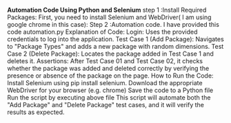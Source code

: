 **Automation Code Using Python and Selenium**
step 1 :Install Required Packages: First, you need to install Selenium and WebDriver( I am using google chrome in this case):
Step 2 :Automation code. I have provided this code automation.py
Explanation of Code:
Login: Uses the provided credentials to log into the application.
Test Case 1 (Add Package): Navigates to "Package Types" and adds a new package with random dimensions.
Test Case 2 (Delete Package): Locates the package added in Test Case 1 and deletes it.
Assertions: After Test Case 01 and Test Case 02, it checks whether the package was added and deleted correctly by verifying the presence or absence of the package on the page.
How to Run the Code:
Install Selenium using pip install selenium.
Download the appropriate WebDriver for your browser (e.g. chrome)
Save the code to a Python file
Run the script by executing above file
This script will automate both the "Add Package" and "Delete Package" test cases, and it will verify the results as expected.
